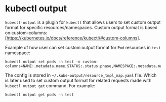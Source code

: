 # kubectl output

`kubectl-output` is a plugin for `kubectl` that allows users to set custom output format for specific resources/namespaces.
Custom output format is based on custom-columns: [https://kubernetes.io/docs/reference/kubectl/#custom-columns].

Example of how user can set custom output format for `Pod` resources in `test` namespace:
```shell
kubectl output set pods -n test -o custom-columns=NAME:.metadata.name,STATUS:.status.phase,NAMESPACE:.metadata.namespace
```

The config is stored in `~/.kube-output/resource_tmpl_map.yaml` file. Which is later used to set custom output format for related requests made with `kubectl output get` command. For example:
```shell
kubectl output get pods -n test
```
